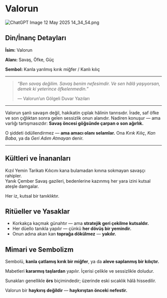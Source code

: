 # Valorun

![ChatGPT Image 12 May 2025 14_34_54.png](Valorun%201f161baacdf28093bab1e092a2b1f936/ChatGPT_Image_12_May_2025_14_34_54.png)

## Din/İnanç Detayları

**İsim:** Valorun

**Alanı:** Savaş, Öfke, Güç

**Sembol:** Kanla yarılmış kırık miğfer / Kanlı kılıç

---

> *“Ben savaş değilim. Savaş benim nefesimdir. Ve sen hâlâ yaşıyorsan, demek ki yeterince öfkelenmedin.”*
> 
> 
> — Valorun’un Gölgeli Duvar Yazıları
> 

---

Valorun şanlı savaşın değil, hakikatin çıplak hâlinin tanrısıdır. İrade, saf öfke ve son çığlıktan sonra gelen sessizlik onun alanıdır. Nadiren konuşur — ama varlığı tartışmasızdır: **Savaş öncesi göğsünde çarpan o son ağırlık.**

O şiddeti ödüllendirmez — **ama amacı olanı selamlar.** Ona *Kırık Kılıç*, *Kan Baba*, ya da *Geri Adım Atmayan* denir.

---

## Kültleri ve İnananları

<aside>
Kızıl Yemin Tarikatı
Kılıcını kana bulamadan kınına sokmayan savaşçı rahipler.

</aside>

<aside>
Yanık Çember
Savaş gazileri, bedenlerine kazınmış her yara izini kutsal ateşle damgalar.

</aside>

Her iz, kutsal bir tanıklıktır.

## Ritüeller ve Yasaklar

- Korkakça kaçmak günahtır — ama **stratejik geri çekilme kutsaldır.**
- Her düello tanıkla yapılır — çünkü **her dövüş bir yemindir.**
- Onun adına akan kan **toprağa dökülmez** — **yakılır.**

## Mimari ve Sembolizm

Sembolü, **kanla çatlamış kırık bir miğfer**, ya da **aleve saplanmış bir kılıçtır.**

Mabetleri **kararmış taşlardan** yapılır. İçerisi çelikle ve sessizlikle doludur.

Sunakları genellikle **örs** biçimindedir; üzerinde eski sıcaklık hâlâ hissedilir.

Valorun bir **haykırış değildir** — **haykırıştan önceki nefestir.**
